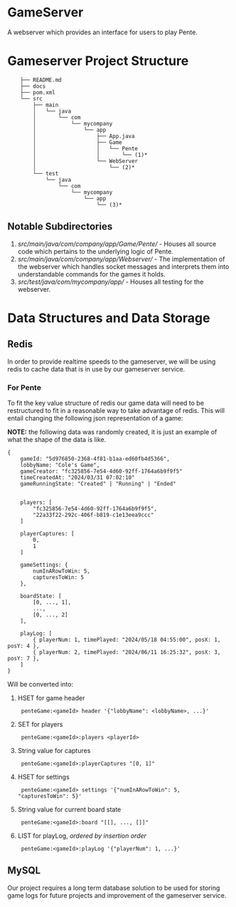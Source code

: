 # GameServer
A webserver which provides an interface for users to play Pente.

# Gameserver Project Structure


        ├── README.md
        ├── docs
        ├── pom.xml
        └── src
            ├── main
            │   └── java
            │       └── com
            │           └── mycompany
            │               └── app
            │                   ├── App.java
            │                   ├── Game
            │                   │   └── Pente
            │                   │       └── (1)*
            │                   └── WebServer
            │                       └── (2)*
            └── test
                └── java
                    └── com
                        └── mycompany
                            └── app
                                └── (3)*

## Notable Subdirectories

1. *src/main/java/com/company/app/Game/Pente/* - Houses all source code which pertains to the underlying logic of Pente.
1. *src/main/java/com/company/app/Webserver/* - The implementation of the webserver which handles socket messages and interprets them into understandable commands for the games it holds.
1. *src/test/java/com/mycompany/app/* - Houses all testing for the webserver.


# Data Structures and Data Storage

## Redis
In order to provide realtime speeds to the gameserver, we will be using redis to cache data that is in use by our gameserver service. 

### For Pente 
To fit the key value structure of redis our game data will need to be restructured to fit in a reasonable way to take advantage of redis. This will entail changing the following json representation of a game:

**NOTE:** the following data was randomly created, it is just an example of what the shape of the data is like.

    {
        gameId: "5d976850-2368-4f81-b1aa-ed60fb4d5366",
        lobbyName: "Cole's Game",
        gameCreator: "fc325856-7e54-4d60-92ff-1764a6b9f9f5"
        timeCreatedAt: "2024/03/31 07:02:10"
        gameRunningState: "Created" | "Running" | "Ended"

    
        players: [
            "fc325856-7e54-4d60-92ff-1764a6b9f9f5",
            "22a33f22-292c-406f-b819-c1e13eea9ccc"
        ]

        playerCaptures: [
            0,
            1
        ]
        
        gameSettings: {
            numInARowToWin: 5,
            capturesToWin: 5
        },

        boardState: [
            [0, ..., 1], 
            ..., 
            [0, ..., 2]
        ],

        playLog: [
            { playerNum: 1, timePlayed: "2024/05/18 04:55:00", posX: 1, posY: 4 },
            { playerNum: 2, timePlayed: "2024/06/11 16:25:32", posX: 3, posY: 7 },
        ]
    }

Will be converted into:

1. HSET for game header
        
        penteGame:<gameId> header '{"lobbyName": <lobbyName>, ...}'

1. SET for players

        penteGame:<gameId>:players <playerId>

1. String value for captures

        penteGame:<gameId>:playerCaptures "[0, 1]"

1. HSET for settings

        penteGame:<gameId> settings '{"numInARowToWin": 5, "capturesToWin": 5}'

1. String value for current board state

        penteGame:<gameId>:board "[[], ..., []]"

1. LIST for playLog, *ordered by insertion order*

        penteGame:<gameId>:playLog '{"playerNum": 1, ...}'

## MySQL

Our project requires a long term database solution to be used for storing game logs for future projects and improvement of the gameserver service. 
